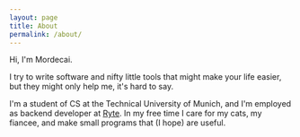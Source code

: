 ```yaml
---
layout: page
title: About
permalink: /about/
---
```


Hi, I'm Mordecai. 

I try to write software and nifty little tools that might make your life
easier, but they might only help me, it's hard to say. 

I'm a student of CS at the Technical University of Munich, and I'm employed as
backend developer at [Ryte](https://en.ryte.com). In my free time I care for my
cats, my fiancee, and make small programs that (I hope) are useful. 


